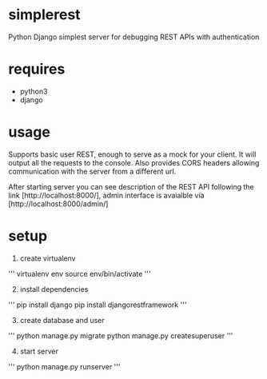 # simplerest
Python Django simplest server for debugging REST APIs with authentication

# requires

* python3
* django

# usage

Supports basic user REST, enough to serve as a mock for your client. It will output all the requests to the console. Also provides CORS headers allowing communication with the server from a different url.

After starting server you can see description of the REST API following the link [http://localhost:8000/], admin interface is avaialble via [http://localhost:8000/admin/]

# setup

1. create virtualenv

'''
virtualenv env
source env/bin/activate
'''

2. install dependencies

'''
pip install django
pip install djangorestframework
'''

3. create database and user

'''
python manage.py migrate
python manage.py createsuperuser
'''

4. start server

'''
python manage.py runserver
'''


